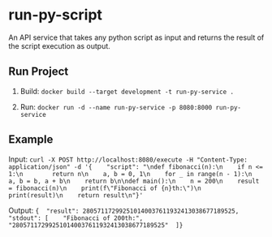 # run-py-script

An API service that takes any python script as input and returns the result of the script execution as output.

## Run Project

1. Build: `docker build --target development -t run-py-service .`

2. Run: `docker run -d --name run-py-service -p 8080:8000 run-py-service`

## Example

Input: `curl -X POST http://localhost:8080/execute -H "Content-Type: application/json" -d '{    "script": "\ndef fibonacci(n):\n    if n <= 1:\n        return n\n    a, b = 0, 1\n    for _ in range(n - 1):\n        a, b = b, a + b\n    return b\n\ndef main():\n    n = 200\n    result = fibonacci(n)\n    print(f\"Fibonacci of {n}th:\")\n    print(result)\n    return result\n"}'`

Output: `{  "result": 280571172992510140037611932413038677189525,  "stdout": [    "Fibonacci of 200th:",    "280571172992510140037611932413038677189525"  ]}`

